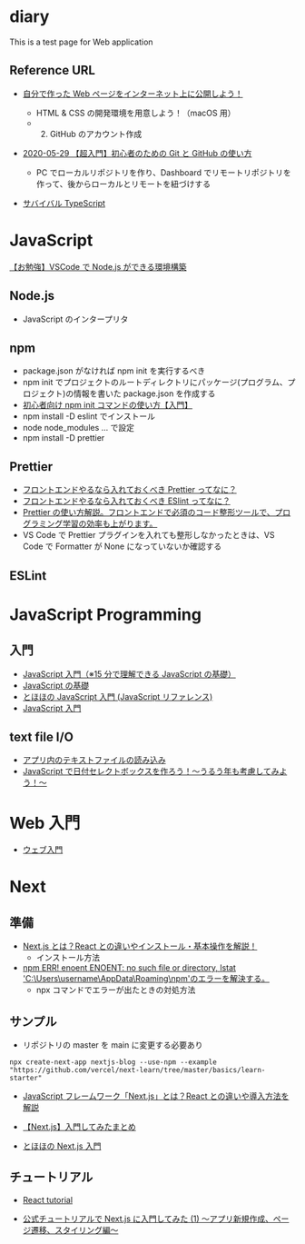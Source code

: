 # diary

This is a test page for Web application

## Reference URL

- [自分で作った Web ページをインターネット上に公開しよう！](https://prog-8.com/docs/github-pages)

  - HTML & CSS の開発環境を用意しよう！（macOS 用）
  - 2. GitHub のアカウント作成

- [2020-05-29 【超入門】初心者のための Git と GitHub の使い方](https://tech-blog.rakus.co.jp/entry/20200529/git)
  - PC でローカルリポジトリを作り、Dashboard でリモートリポジトリを作って、後からローカルとリモートを紐づけする
- [サバイバル TypeScript](https://typescriptbook.jp/)

# JavaScript

[【お勉強】VSCode で Node.js ができる環境構築](https://note.com/hirohg/n/nf464d7cea42b)

## Node.js

- JavaScript のインタープリタ

## npm

- package.json がなければ npm init を実行するべき
- npm init でプロジェクトのルートディレクトリにパッケージ(プログラム、プロジェクト)の情報を書いた package.json を作成する
- [初心者向け npm init コマンドの使い方【入門】](https://dtnavi.tcdigital.jp/cat_system/language_032/)
- npm install -D eslint でインストール
- node node_modules ... で設定
- npm install -D prettier

## Prettier

- [フロントエンドやるなら入れておくべき Prettier ってなに？](https://qiita.com/mzmz__02/items/12d198b696efa8b29bda)
- [フロントエンドやるなら入れておくべき ESlint ってなに？](https://qiita.com/mzmz__02/items/63f2624e00c02be2f942)
- [Prettier の使い方解説。フロントエンドで必須のコード整形ツールで、プログラミング学習の効率も上がります。](https://www.youtube.com/watch?v=zoaIv5ifoPI)
- VS Code で Prettier プラグインを入れても整形しなかったときは、VS Code で Formatter が None になっていないか確認する

## ESLint

# JavaScript Programming

## 入門

- [JavaScript 入門（※15 分で理解できる JavaScript の基礎）](https://qiita.com/Miyate2/items/28352f370913d79a4580)
- [JavaScript の基礎](https://zenn.dev/ojk/books/intro-to-javascript/viewer/js-basic)
- [とほほの JavaScript 入門 (JavaScript リファレンス)](https://www.tohoho-web.com/js/)
- [JavaScript 入門](https://www.javadrive.jp/javascript/)

## text file I/O

- [アプリ内のテキストファイルの読み込み](https://mjeeeey.hatenablog.com/entry/2019/09/02/152449)
- [JavaScript で日付セレクトボックスを作ろう！～うるう年も考慮してみよう！～](https://y-tc.net/2019/08/02/javascript-selectbox/)

# Web 入門

- [ウェブ入門](https://developer.mozilla.org/ja/docs/Learn/Getting_started_with_the_web)

# Next

## 準備

- [Next.js とは？React との違いやインストール・基本操作を解説！](https://udemy.benesse.co.jp/development/app/what-is-next-js.html)
  - インストール方法
- [npm ERR! enoent ENOENT: no such file or directory, lstat 'C:\Users\username\AppData\Roaming\npm'のエラーを解決する。](https://qiita.com/L79KZJ/items/3d43ab076584b09aaef3)
  - npx コマンドでエラーが出たときの対処方法

## サンプル

- リポジトリの master を main に変更する必要あり

```
npx create-next-app nextjs-blog --use-npm --example "https://github.com/vercel/next-learn/tree/master/basics/learn-starter"
```

- [JavaScript フレームワーク「Next.js」とは？React との違いや導入方法を解説](https://devlog.mescius.jp/nextjs-quickstart/)
- [【Next.js】入門してみたまとめ](https://qiita.com/__knm__/items/32c632bbb93a107aca9e)

- [とほほの Next.js 入門](https://www.tohoho-web.com/ex/nextjs.html)

## チュートリアル

- [React tutorial](https://react.dev/learn/tutorial-tic-tac-toe)

- [公式チュートリアルで Next.js に入門してみた (1) 〜アプリ新規作成、ページ遷移、スタイリング編〜](https://dev.classmethod.jp/articles/introduction-to-nextjs/)
